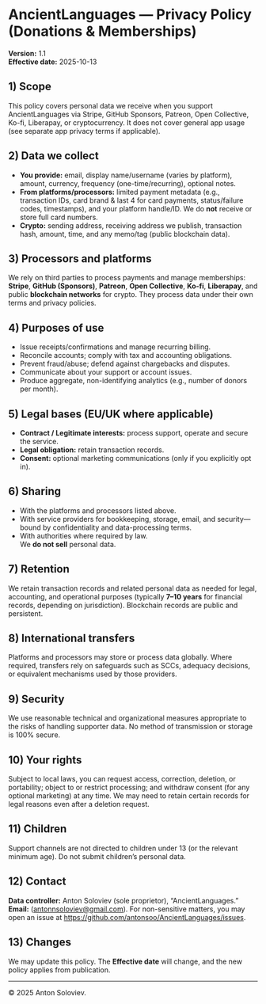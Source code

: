 # AncientLanguages — Privacy Policy (Donations & Memberships)
**Version:** 1.1  
**Effective date:** 2025-10-13

## 1) Scope
This policy covers personal data we receive when you support AncientLanguages via Stripe, GitHub Sponsors, Patreon, Open Collective, Ko-fi, Liberapay, or cryptocurrency. It does not cover general app usage (see separate app privacy terms if applicable).

## 2) Data we collect
- **You provide:** email, display name/username (varies by platform), amount, currency, frequency (one-time/recurring), optional notes.  
- **From platforms/processors:** limited payment metadata (e.g., transaction IDs, card brand & last 4 for card payments, status/failure codes, timestamps), and your platform handle/ID. We do **not** receive or store full card numbers.  
- **Crypto:** sending address, receiving address we publish, transaction hash, amount, time, and any memo/tag (public blockchain data).

## 3) Processors and platforms
We rely on third parties to process payments and manage memberships: **Stripe**, **GitHub (Sponsors)**, **Patreon**, **Open Collective**, **Ko-fi**, **Liberapay**, and public **blockchain networks** for crypto. They process data under their own terms and privacy policies.

## 4) Purposes of use
- Issue receipts/confirmations and manage recurring billing.  
- Reconcile accounts; comply with tax and accounting obligations.  
- Prevent fraud/abuse; defend against chargebacks and disputes.  
- Communicate about your support or account issues.  
- Produce aggregate, non-identifying analytics (e.g., number of donors per month).

## 5) Legal bases (EU/UK where applicable)
- **Contract / Legitimate interests:** process support, operate and secure the service.  
- **Legal obligation:** retain transaction records.  
- **Consent:** optional marketing communications (only if you explicitly opt in).

## 6) Sharing
- With the platforms and processors listed above.  
- With service providers for bookkeeping, storage, email, and security—bound by confidentiality and data-processing terms.  
- With authorities where required by law.  
We **do not sell** personal data.

## 7) Retention
We retain transaction records and related personal data as needed for legal, accounting, and operational purposes (typically **7–10 years** for financial records, depending on jurisdiction). Blockchain records are public and persistent.

## 8) International transfers
Platforms and processors may store or process data globally. Where required, transfers rely on safeguards such as SCCs, adequacy decisions, or equivalent mechanisms used by those providers.

## 9) Security
We use reasonable technical and organizational measures appropriate to the risks of handling supporter data. No method of transmission or storage is 100% secure.

## 10) Your rights
Subject to local laws, you can request access, correction, deletion, or portability; object to or restrict processing; and withdraw consent (for any optional marketing) at any time. We may need to retain certain records for legal reasons even after a deletion request.

## 11) Children
Support channels are not directed to children under 13 (or the relevant minimum age). Do not submit children’s personal data.

## 12) Contact
**Data controller:** Anton Soloviev (sole proprietor), “AncientLanguages.”  
**Email:** (antonnsoloviev@gmail.com). For non-sensitive matters, you may open an issue at https://github.com/antonsoo/AncientLanguages/issues.

## 13) Changes
We may update this policy. The **Effective date** will change, and the new policy applies from publication.

---

© 2025 Anton Soloviev.
